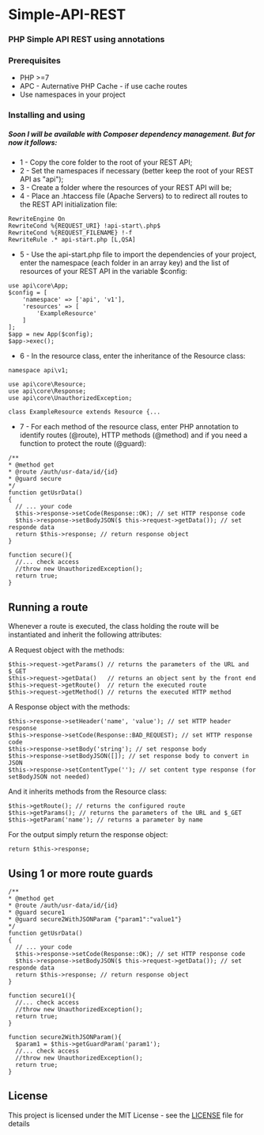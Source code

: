 # Simple-API-REST
### PHP Simple API REST using annotations

### Prerequisites

* PHP >=7
* APC - Auternative PHP Cache - if use cache routes
* Use namespaces in your project

### Installing and using

##### Soon I will be available with Composer dependency management. But for now it follows:

* 1 - Copy the core folder to the root of your REST API;
* 2 - Set the namespaces if necessary (better keep the root of your REST API as "api");
* 3 - Create a folder where the resources of your REST API will be;
* 4 - Place an .htaccess file (Apache Servers) to to redirect all routes to the REST API initialization file:
```
RewriteEngine On
RewriteCond %{REQUEST_URI} !api-start\.php$
RewriteCond %{REQUEST_FILENAME} !-f
RewriteRule .* api-start.php [L,QSA]
```

* 5 - Use the api-start.php file to import the dependencies of your project, enter the namespace (each folder in an array key) and the list of resources of your REST API in the variable $config:
```
use api\core\App;
$config = [
    'namespace' => ['api', 'v1'],
    'resources' => [
        'ExampleResource'
    ]
];
$app = new App($config);
$app->exec();
```

* 6 - In the resource class, enter the inheritance of the Resource class:
```
namespace api\v1;

use api\core\Resource;
use api\core\Response;
use api\core\UnauthorizedException;

class ExampleResource extends Resource {...
```

* 7 - For each method of the resource class, enter PHP annotation to identify routes (@route), HTTP methods (@method) and if you need a function to protect the route (@guard):
```
/**
* @method get
* @route /auth/usr-data/id/{id}
* @guard secure
*/
function getUsrData()
{
  // ... your code
  $this->response->setCode(Response::OK); // set HTTP response code
  $this->response->setBodyJSON($ this->request->getData()); // set responde data
  return $this->response; // return response object
}

function secure(){
  //... check access
  //throw new UnauthorizedException();
  return true;
}
```
## Running a route

Whenever a route is executed, the class holding the route will be instantiated and inherit the following attributes:

A Request object with the methods:
```
$this->request->getParams() // returns the parameters of the URL and $_GET
$this->request->getData()   // returns an object sent by the front end
$this->request->getRoute()  // return the executed route
$this->request->getMethod() // returns the executed HTTP method
```
A Response object with the methods:
```
$this->response->setHeader('name', 'value'); // set HTTP header response
$this->response->setCode(Response::BAD_REQUEST); // set HTTP response code
$this->response->setBody('string'); // set response body
$this->response->setBodyJSON([]); // set response body to convert in JSON
$this->response->setContentType(''); // set content type response (for setBodyJSON not needed)
```
And it inherits methods from the Resource class:
```
$this->getRoute(); // returns the configured route
$this->getParams(); // returns the parameters of the URL and $_GET
$this->getParam('name'); // returns a parameter by name
```
For the output simply return the response object:
```
return $this->response;
```
## Using 1 or more route guards
```
/**
* @method get
* @route /auth/usr-data/id/{id}
* @guard secure1
* @guard secure2WithJSONParam {"param1":"value1"}
*/
function getUsrData()
{
  // ... your code
  $this->response->setCode(Response::OK); // set HTTP response code
  $this->response->setBodyJSON($ this->request->getData()); // set responde data
  return $this->response; // return response object
}

function secure1(){
  //... check access
  //throw new UnauthorizedException();
  return true;
}

function secure2WithJSONParam(){
  $param1 = $this->getGuardParam('param1');
  //... check access
  //throw new UnauthorizedException();
  return true;
}
```
## License

This project is licensed under the MIT License - see the [LICENSE](LICENSE) file for details

        
